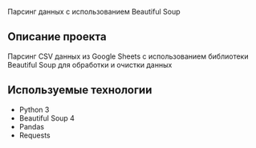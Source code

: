  Парсинг данных с использованием Beautiful Soup

## Описание проекта
Парсинг CSV данных из Google Sheets с использованием библиотеки Beautiful Soup для обработки и очистки данных

## Используемые технологии
- Python 3
- Beautiful Soup 4
- Pandas
- Requests